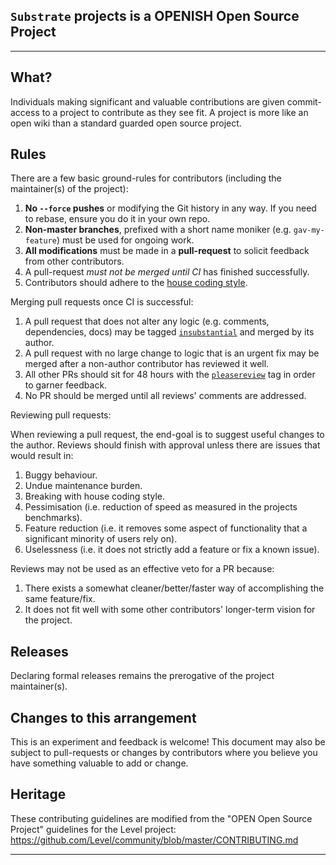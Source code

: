 ## `Substrate` projects is a **OPENISH Open Source Project**
-----------------------------------------

## What?

Individuals making significant and valuable contributions are given commit-access to a project to contribute as they see fit. A project is more like an open wiki than a standard guarded open source project.

## Rules

There are a few basic ground-rules for contributors (including the maintainer(s) of the project):

1. **No `--force` pushes** or modifying the Git history in any way. If you need to rebase, ensure you do it in your own repo.
1. **Non-master branches**, prefixed with a short name moniker (e.g. `gav-my-feature`) must be used for ongoing work.
1. **All modifications** must be made in a **pull-request** to solicit feedback from other contributors.
1. A pull-request *must not be merged until CI* has finished successfully.
1. Contributors should adhere to the [house coding style](https://github.com/paritytech/polkadot/wiki/Style-Guide).

Merging pull requests once CI is successful:

1. A pull request that does not alter any logic (e.g. comments, dependencies, docs) may be tagged [`insubstantial`](https://github.com/paritytech/polkadot/pulls?utf8=%E2%9C%93&q=is%3Apr+is%3Aopen+label%3AA2-insubstantial+) and merged by its author.
1. A pull request with no large change to logic that is an urgent fix may be merged after a non-author contributor has reviewed it well.
1. All other PRs should sit for 48 hours with the [`pleasereview`](https://github.com/paritytech/polkadot/pulls?q=is%3Apr+is%3Aopen+label%3AA0-pleasereview) tag in order to garner feedback.
1. No PR should be merged until all reviews' comments are addressed.

Reviewing pull requests:

When reviewing a pull request, the end-goal is to suggest useful changes to the author. Reviews should finish with approval unless there are issues that would result in:

1. Buggy behaviour.
1. Undue maintenance burden.
1. Breaking with house coding style.
1. Pessimisation (i.e. reduction of speed as measured in the projects benchmarks).
1. Feature reduction (i.e. it removes some aspect of functionality that a significant minority of users rely on).
1. Uselessness (i.e. it does not strictly add a feature or fix a known issue).

Reviews may not be used as an effective veto for a PR because:

1. There exists a somewhat cleaner/better/faster way of accomplishing the same feature/fix.
1. It does not fit well with some other contributors' longer-term vision for the project.

## Releases

Declaring formal releases remains the prerogative of the project maintainer(s).

## Changes to this arrangement

This is an experiment and feedback is welcome! This document may also be subject to pull-requests or changes by contributors where you believe you have something valuable to add or change.

## Heritage

These contributing guidelines are modified from the "OPEN Open Source Project" guidelines for the Level project: https://github.com/Level/community/blob/master/CONTRIBUTING.md

-----------------------------------------
